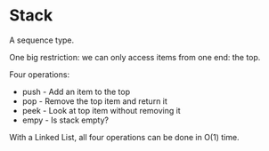 
# Stack

A sequence type.

One big restriction: we can only access items
from one end: the top.

Four operations:

 - push - Add an item to the top
 - pop - Remove the top item and return it
 - peek - Look at top item without removing it
 - empy - Is stack empty?

With a Linked List, all four operations
can be done in O(1) time.